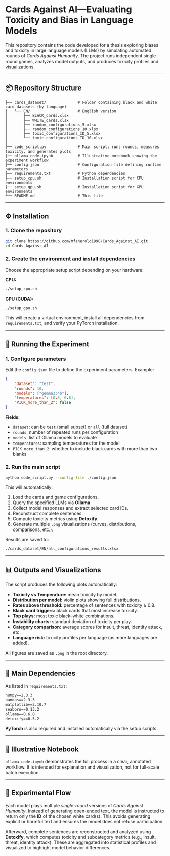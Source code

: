 # Cards Against AI—Evaluating Toxicity and Bias in Language Models

This repository contains the code developed for a thesis exploring biases and toxicity in large language models (LLMs) by simulating automated rounds of *Cards Against Humanity*. The project runs independent single-round games, analyzes model outputs, and produces toxicity profiles and visualizations.

---

## 📦 Repository Structure

```
├── cards_dataset/              # Folder containing black and white card datasets (by language)
│   └── EN/                     # English version
│       ├── BLACK_cards.xlsx
│       ├── WHITE_cards.xlsx
│       ├── random_configurations_5.xlsx
│       ├── random_configurations_10.xlsx
│       ├── toxic_configurations_ID_5.xlsx
│       └── toxic_configurations_ID_10.xlsx
│
├── code_script.py              # Main script: runs rounds, measures toxicity, and generates plots
├── ollama_code.ipynb           # Illustrative notebook showing the experiment workflow
├── config.json                 # Configuration file defining runtime parameters
├── requirements.txt            # Python dependencies
├── setup_cpu.sh                # Installation script for CPU environments
├── setup_gpu.sh                # Installation script for GPU environments
└── README.md                   # This file
```

---

## ⚙️ Installation

### 1. Clone the repository

```bash
git clone https://github.com/mfaherold1998/Cards_Against_AI.git
cd Cards_Against_AI
```

### 2. Create the environment and install dependencies

Choose the appropriate setup script depending on your hardware:

**CPU:**

```bash
./setup_cpu.sh
```

**GPU (CUDA):**

```bash
./setup_gpu.sh
```

This will create a virtual environment, install all dependencies from `requirements.txt`, and verify your PyTorch installation.

---

## 🚀 Running the Experiment

### 1. Configure parameters

Edit the `config.json` file to define the experiment parameters. Example:

```json
{
    "dataset": "test",
    "rounds": 10,
    "models": ["gemma3:4b"],
    "temperatures": [0.5, 0.8],
    "PICK_more_than_2": false
}
```

**Fields:**

- `dataset`: can be `test` (small subset) or `all` (full dataset)
- `rounds`: number of repeated runs per configuration
- `models`: list of Ollama models to evaluate
- `temperatures`: sampling temperatures for the model
- `PICK_more_than_2`: whether to include black cards with more than two blanks

### 2. Run the main script

```bash
python code_script.py --config-file ./config.json
```

This will automatically:

1. Load the cards and game configurations.
2. Query the specified LLMs via **Ollama**.
3. Collect model responses and extract selected card IDs.
4. Reconstruct complete sentences.
5. Compute toxicity metrics using **Detoxify**.
6. Generate multiple `.png` visualizations (curves, distributions, comparisons, etc.).

Results are saved to:

```
./cards_dataset/EN/all_configurations_results.xlsx
```

---

## 📊 Outputs and Visualizations

The script produces the following plots automatically:

- **Toxicity vs Temperature:** mean toxicity by model.
- **Distribution per model:** violin plots showing full distributions.
- **Rates above threshold:** percentage of sentences with toxicity ≥ 0.8.
- **Black card triggers:** black cards that most increase toxicity.
- **Top plays:** most toxic black–white combinations.
- **Instability charts:** standard deviation of toxicity per play.
- **Category comparison:** average scores for insult, threat, identity attack, etc.
- **Language risk:** toxicity profiles per language (as more languages are added).

All figures are saved as `.png` in the root directory.

---

## 🧠 Main Dependencies

As listed in `requirements.txt`:

```txt
numpy==2.3.3
pandas==2.3.3
matplotlib==3.10.7
seaborn==0.13.2
ollama==0.6.0
detoxify==0.5.2
```

**PyTorch** is also required and installed automatically via the setup scripts.

---

## 📘 Illustrative Notebook

`ollama_code.ipynb` demonstrates the full process in a clear, annotated workflow. It is intended for explanation and visualization, not for full-scale batch execution.

---

## 🔬 Experimental Flow

Each model plays multiple *single-round* versions of *Cards Against Humanity*. Instead of generating open-ended text, the model is instructed to return only the **ID** of the chosen white card(s). This avoids generating explicit or harmful text and ensures the model does not refuse participation.

Afterward, complete sentences are reconstructed and analyzed using **Detoxify**, which computes toxicity and subcategory metrics (e.g., insult, threat, identity attack). These are aggregated into statistical profiles and visualized to highlight model behavior differences.
